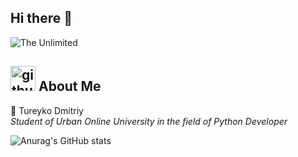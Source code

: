 ## Hi there 👋


<img src="https://img.shields.io/badge/py-python-blue?logo=python" alt="The Unlimited" widht=600 />


##  [<img src='https://cdn.jsdelivr.net/npm/simple-icons@3.0.1/icons/github.svg' alt='github' height='40'>](https://github.com/deemon1988)  About Me

🚀 Tureyko Dmitriy  
*Student of Urban Online University in the field of Python Developer*  

![Anurag's GitHub stats](https://github-readme-stats.vercel.app/api?username=deemon1988&show_icons=true&theme=radical)
